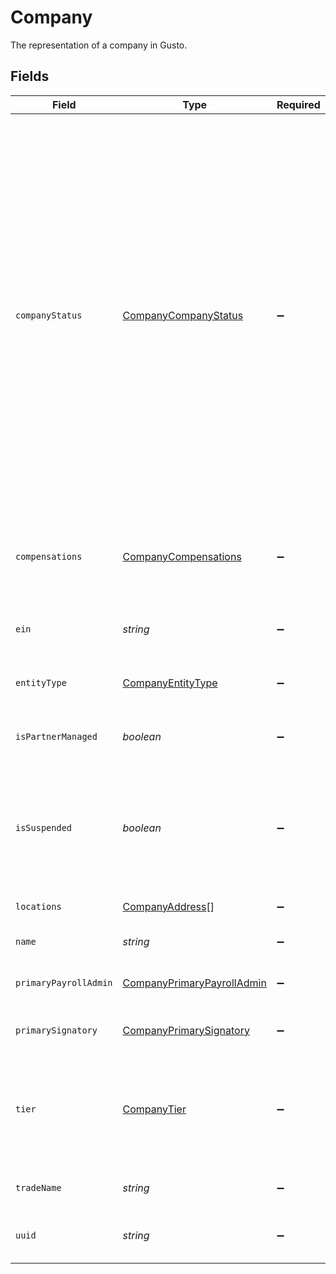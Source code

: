 # Company

The representation of a company in Gusto.


## Fields

| Field                                                                                                                                                                                                                                                                                                                                                                   | Type                                                                                                                                                                                                                                                                                                                                                                    | Required                                                                                                                                                                                                                                                                                                                                                                | Description                                                                                                                                                                                                                                                                                                                                                             |
| ----------------------------------------------------------------------------------------------------------------------------------------------------------------------------------------------------------------------------------------------------------------------------------------------------------------------------------------------------------------------- | ----------------------------------------------------------------------------------------------------------------------------------------------------------------------------------------------------------------------------------------------------------------------------------------------------------------------------------------------------------------------- | ----------------------------------------------------------------------------------------------------------------------------------------------------------------------------------------------------------------------------------------------------------------------------------------------------------------------------------------------------------------------- | ----------------------------------------------------------------------------------------------------------------------------------------------------------------------------------------------------------------------------------------------------------------------------------------------------------------------------------------------------------------------- |
| `companyStatus`                                                                                                                                                                                                                                                                                                                                                         | [CompanyCompanyStatus](../../models/shared/companycompanystatus.md)                                                                                                                                                                                                                                                                                                     | :heavy_minus_sign:                                                                                                                                                                                                                                                                                                                                                      | The status of the company in Gusto. "Approved" companies may run payroll with Gusto. "Not Approved" companies may not yet run payroll with Gusto. In order to run payroll, the company may need to complete onboarding or contact support. "Suspended" companies may not run payroll with Gusto. In order to unsuspend their account, the company must contact support. |
| `compensations`                                                                                                                                                                                                                                                                                                                                                         | [CompanyCompensations](../../models/shared/companycompensations.md)                                                                                                                                                                                                                                                                                                     | :heavy_minus_sign:                                                                                                                                                                                                                                                                                                                                                      | The available company-wide compensation rates for the company.                                                                                                                                                                                                                                                                                                          |
| `ein`                                                                                                                                                                                                                                                                                                                                                                   | *string*                                                                                                                                                                                                                                                                                                                                                                | :heavy_minus_sign:                                                                                                                                                                                                                                                                                                                                                      | The Federal Employer Identification Number of the company.                                                                                                                                                                                                                                                                                                              |
| `entityType`                                                                                                                                                                                                                                                                                                                                                            | [CompanyEntityType](../../models/shared/companyentitytype.md)                                                                                                                                                                                                                                                                                                           | :heavy_minus_sign:                                                                                                                                                                                                                                                                                                                                                      | The tax payer type of the company.                                                                                                                                                                                                                                                                                                                                      |
| `isPartnerManaged`                                                                                                                                                                                                                                                                                                                                                      | *boolean*                                                                                                                                                                                                                                                                                                                                                               | :heavy_minus_sign:                                                                                                                                                                                                                                                                                                                                                      | Whether the company is fully managed by a partner via the API                                                                                                                                                                                                                                                                                                           |
| `isSuspended`                                                                                                                                                                                                                                                                                                                                                           | *boolean*                                                                                                                                                                                                                                                                                                                                                               | :heavy_minus_sign:                                                                                                                                                                                                                                                                                                                                                      | Whether or not the company is suspended in Gusto. Suspended companies may not run payroll.                                                                                                                                                                                                                                                                              |
| `locations`                                                                                                                                                                                                                                                                                                                                                             | [CompanyAddress](../../models/shared/companyaddress.md)[]                                                                                                                                                                                                                                                                                                               | :heavy_minus_sign:                                                                                                                                                                                                                                                                                                                                                      | The locations of the company.                                                                                                                                                                                                                                                                                                                                           |
| `name`                                                                                                                                                                                                                                                                                                                                                                  | *string*                                                                                                                                                                                                                                                                                                                                                                | :heavy_minus_sign:                                                                                                                                                                                                                                                                                                                                                      | The name of the company.                                                                                                                                                                                                                                                                                                                                                |
| `primaryPayrollAdmin`                                                                                                                                                                                                                                                                                                                                                   | [CompanyPrimaryPayrollAdmin](../../models/shared/companyprimarypayrolladmin.md)                                                                                                                                                                                                                                                                                         | :heavy_minus_sign:                                                                                                                                                                                                                                                                                                                                                      | The primary payroll admin of the company.                                                                                                                                                                                                                                                                                                                               |
| `primarySignatory`                                                                                                                                                                                                                                                                                                                                                      | [CompanyPrimarySignatory](../../models/shared/companyprimarysignatory.md)                                                                                                                                                                                                                                                                                               | :heavy_minus_sign:                                                                                                                                                                                                                                                                                                                                                      | The primary signatory of the company.                                                                                                                                                                                                                                                                                                                                   |
| `tier`                                                                                                                                                                                                                                                                                                                                                                  | [CompanyTier](../../models/shared/companytier.md)                                                                                                                                                                                                                                                                                                                       | :heavy_minus_sign:                                                                                                                                                                                                                                                                                                                                                      | The Gusto product tier of the company (not applicable to Embedded partner managed companies).                                                                                                                                                                                                                                                                           |
| `tradeName`                                                                                                                                                                                                                                                                                                                                                             | *string*                                                                                                                                                                                                                                                                                                                                                                | :heavy_minus_sign:                                                                                                                                                                                                                                                                                                                                                      | The trade name of the company.                                                                                                                                                                                                                                                                                                                                          |
| `uuid`                                                                                                                                                                                                                                                                                                                                                                  | *string*                                                                                                                                                                                                                                                                                                                                                                | :heavy_minus_sign:                                                                                                                                                                                                                                                                                                                                                      | A unique identifier of the company in Gusto.                                                                                                                                                                                                                                                                                                                            |